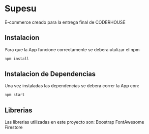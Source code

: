 # Supesu

E-commerce creado para la entrega final de CODERHOUSE

## Instalacion

Para que la App funcione correctamente  se debera utulizar el npm 

```bash
npm install
```

## Instalacion de Dependencias
Una vez instaladas las dependencias se debera correr la App con: 

```bash
npm start
```

## Librerias
Las librerias utilizadas en este proyecto son:
Boostrap
FontAwesome
Firestore
